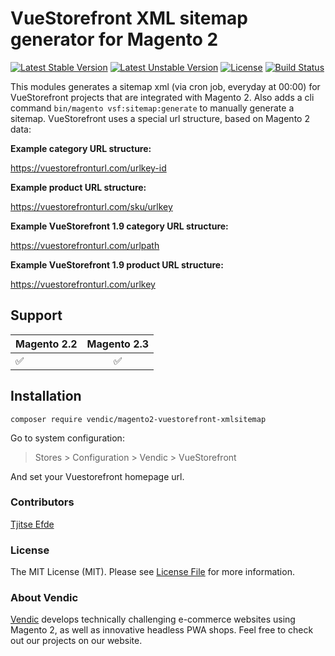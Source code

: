 # VueStorefront XML sitemap generator for Magento 2
[![Latest Stable Version](https://poser.pugx.org/vendic/magento2-vuestorefront-xmlsitemap/v/stable)](https://packagist.org/packages/vendic/magento2-vuestorefront-xmlsitemap)
[![Latest Unstable Version](https://poser.pugx.org/vendic/magento2-vuestorefront-xmlsitemap/v/unstable)](https://packagist.org/packages/vendic/magento2-vuestorefront-xmlsitemap)
[![License](https://poser.pugx.org/vendic/magento2-vuestorefront-xmlsitemap/license)](https://packagist.org/packages/vendic/magento2-vuestorefront-xmlsitemap)
[![Build Status](https://travis-ci.org/Vendic/magento2-vuestorefront-xmlsitemap.svg?branch=master)](https://travis-ci.org/Vendic/magento2-vuestorefront-xmlsitemap)

This modules generates a sitemap xml (via cron job, everyday at 00:00) for VueStorefront projects that are integrated with Magento 2. Also adds a cli command `bin/magento vsf:sitemap:generate` to manually generate a sitemap. VueStorefront uses a special url structure, based on Magento 2 data:

**Example category URL structure:**

https://vuestorefronturl.com/urlkey-id

**Example product URL structure:**

https://vuestorefronturl.com/sku/urlkey

**Example VueStorefront 1.9 category URL structure:**

https://vuestorefronturl.com/urlpath

**Example VueStorefront 1.9 product URL structure:**

https://vuestorefronturl.com/urlkey

## Support

Magento 2.2 | Magento 2.3
--- | :---:
:white_check_mark: | :white_check_mark:

## Installation
```
composer require vendic/magento2-vuestorefront-xmlsitemap
```

Go to system configuration:
> Stores > Configuration > Vendic > VueStorefront

And set your Vuestorefront homepage url.

### Contributors
[Tjitse Efde](https://vendic.nl)

### License
The MIT License (MIT). Please see [License File](LICENSE.md) for more information.

### About Vendic
[Vendic](https://www.vendic.nl "Vendic Homepage") develops technically challenging e-commerce websites using Magento 2, as well as innovative headless PWA shops. Feel free to check out our projects on our website.
